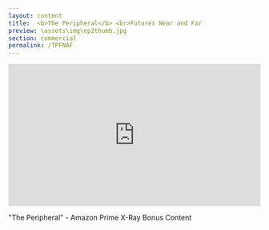 ```yaml
---
layout: content
title:  <b>The Peripheral</b> <br>Futures Near and Far
preview: \assets\img\ep2thumb.jpg
section: commercial
permalink: /TPFNAF
---
```



<body><center><div style="padding:56.25% 0 0 0;position:relative;"><iframe src="https://player.vimeo.com/video/787792179?h=e78be3e893&amp;badge=0&amp;autopause=0&amp;player_id=0&amp;app_id=58479" frameborder="0" allow="autoplay; fullscreen; picture-in-picture" allowfullscreen style="position:absolute;top:0;left:0;width:100%;height:100%;" title="The Peripheral - Futures Near and Far - Amazon Prime X-Ray"></iframe></div><script src="https://player.vimeo.com/api/player.js"></script></center></body>

"The Peripheral" - Amazon Prime X-Ray Bonus Content